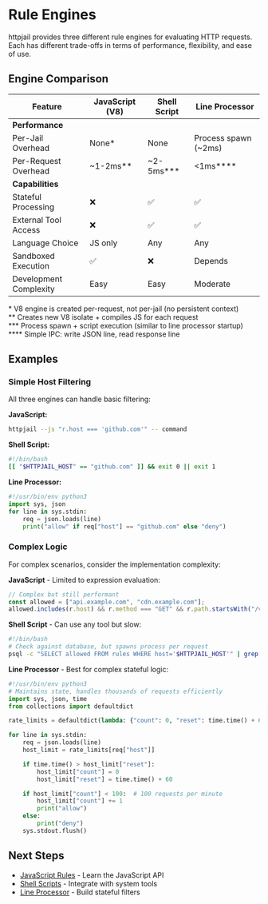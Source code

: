 # Rule Engines

httpjail provides three different rule engines for evaluating HTTP requests. Each has different trade-offs in terms of performance, flexibility, and ease of use.

## Engine Comparison

| Feature | JavaScript (V8) | Shell Script | Line Processor |
|---------|----------------|--------------|----------------|
| **Performance** | | | |
| Per-Jail Overhead | None* | None | Process spawn (~2ms) |
| Per-Request Overhead | ~1-2ms** | ~2-5ms*** | <1ms**** |
| **Capabilities** | | | |
| Stateful Processing | ❌ | ✅ | ✅ |
| External Tool Access | ❌ | ✅ | ✅ |
| Language Choice | JS only | Any | Any |
| Sandboxed Execution | ✅ | ❌ | Depends |
| Development Complexity | Easy | Easy | Moderate |

\* V8 engine is created per-request, not per-jail (no persistent context)  
\*\* Creates new V8 isolate + compiles JS for each request  
\*\*\* Process spawn + script execution (similar to line processor startup)  
\*\*\*\* Simple IPC: write JSON line, read response line

## Examples

### Simple Host Filtering

All three engines can handle basic filtering:

**JavaScript:**

```bash
httpjail --js "r.host === 'github.com'" -- command
```

**Shell Script:**

```bash
#!/bin/bash
[[ "$HTTPJAIL_HOST" == "github.com" ]] && exit 0 || exit 1
```

**Line Processor:**

```python
#!/usr/bin/env python3
import sys, json
for line in sys.stdin:
    req = json.loads(line)
    print("allow" if req["host"] == "github.com" else "deny")
```

### Complex Logic

For complex scenarios, consider the implementation complexity:

**JavaScript** - Limited to expression evaluation:

```javascript
// Complex but still performant
const allowed = ["api.example.com", "cdn.example.com"];
allowed.includes(r.host) && r.method === "GET" && r.path.startsWith("/v1/");
```

**Shell Script** - Can use any tool but slow:

```bash
#!/bin/bash
# Check against database, but spawns process per request
psql -c "SELECT allowed FROM rules WHERE host='$HTTPJAIL_HOST'" | grep -q true
```

**Line Processor** - Best for complex stateful logic:

```python
#!/usr/bin/env python3
# Maintains state, handles thousands of requests efficiently
import sys, json, time
from collections import defaultdict

rate_limits = defaultdict(lambda: {"count": 0, "reset": time.time() + 60})

for line in sys.stdin:
    req = json.loads(line)
    host_limit = rate_limits[req["host"]]

    if time.time() > host_limit["reset"]:
        host_limit["count"] = 0
        host_limit["reset"] = time.time() + 60

    if host_limit["count"] < 100:  # 100 requests per minute
        host_limit["count"] += 1
        print("allow")
    else:
        print("deny")
    sys.stdout.flush()
```

## Next Steps

- [JavaScript Rules](./javascript.md) - Learn the JavaScript API
- [Shell Scripts](./shell.md) - Integrate with system tools
- [Line Processor](./line-processor.md) - Build stateful filters
